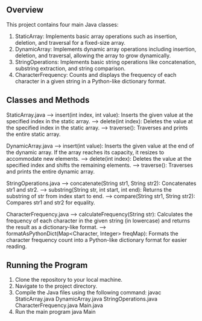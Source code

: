 ## Overview
This project contains four main Java classes:

1. StaticArray: Implements basic array operations such as insertion, deletion, and traversal for a fixed-size array.
2. DynamicArray: Implements dynamic array operations including insertion, deletion, and traversal, allowing the array to grow dynamically.
3. StringOperations: Implements basic string operations like concatenation, substring extraction, and string comparison.
4. CharacterFrequency: Counts and displays the frequency of each character in a given string in a Python-like dictionary format.

## Classes and Methods

StaticArray.java
--> insert(int index, int value): Inserts the given value at the specified index in the static array.
--> delete(int index): Deletes the value at the specified index in the static array.
--> traverse(): Traverses and prints the entire static array.


DynamicArray.java
--> insert(int value): Inserts the given value at the end of the dynamic array. If the array reaches its capacity, it resizes to accommodate new elements.
--> delete(int index): Deletes the value at the specified index and shifts the remaining elements.
--> traverse(): Traverses and prints the entire dynamic array.


StringOperations.java
--> concatenate(String str1, String str2): Concatenates str1 and str2.
--> substring(String str, int start, int end): Returns the substring of str from index start to end.
--> compare(String str1, String str2): Compares str1 and str2 for equality.


CharacterFrequency.java
--> calculateFrequency(String str): Calculates the frequency of each character in the given string (in lowercase) and returns the result as a dictionary-like format.
--> formatAsPythonDict(Map<Character, Integer> freqMap): Formats the character frequency count into a Python-like dictionary format for easier reading.


## Running the Program

1. Clone the repository to your local machine.
2. Navigate to the project directory.
3. Compile the Java files using the following command:
   javac StaticArray.java DynamicArray.java StringOperations.java CharacterFrequency.java 
   Main.java
4. Run the main program
   java Main

